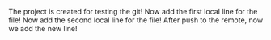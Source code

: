 The project is created for testing the git!
Now add the first local line for the file!
Now add the second local line for the file!
After push to the remote, now we add the new line!